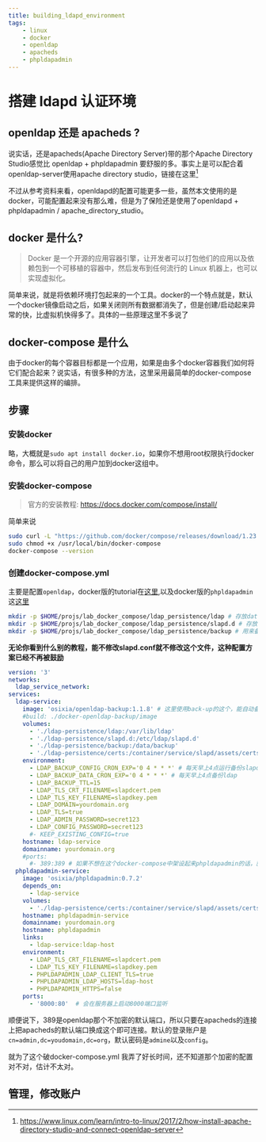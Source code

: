 ```yaml
---
title: building_ldapd_environment
tags: 
    - linux 
    - docker
    - openldap
    - apacheds
    - phpldapadmin
---
```


# 搭建 ldapd 认证环境

## openldap 还是 apacheds ?

说实话，还是apacheds(Apache Directory Server)带的那个Apache Directory Studio感觉比 openldap + phpldapadmin 要舒服的多。事实上是可以配合着openldap-server使用apache directory studio，链接在这里[^using_apached_directory_studio_with_openldapd]

不过从参考资料来看，openldapd的配置可能更多一些，虽然本文使用的是docker，可能配置起来没有那么难，但是为了保险还是使用了openldapd + phpldapadmin / apache_directory_studio。

## docker 是什么?

> Docker 是一个开源的应用容器引擎，让开发者可以打包他们的应用以及依赖包到一个可移植的容器中，然后发布到任何流行的 Linux 机器上，也可以实现虚拟化。

简单来说，就是将依赖环境打包起来的一个工具。docker的一个特点就是，默认一个docker镜像启动之后，如果关闭则所有数据都消失了，但是创建/启动起来异常的快，比虚拟机快得多了。具体的一些原理这里不多说了

## docker-compose 是什么

由于docker的每个容器目标都是一个应用，如果是由多个docker容器我们如何将它们配合起来？说实话，有很多种的方法，这里采用最简单的docker-compose工具来提供这样的编排。

## 步骤

### 安装docker

略，大概就是`sudo apt install docker.io`，如果你不想用root权限执行docker命令，那么可以将自己的用户加到docker这组中。

### 安装docker-compose

> 官方的安装教程: https://docs.docker.com/compose/install/

简单来说

```bash
sudo curl -L "https://github.com/docker/compose/releases/download/1.23.1/docker-compose-$(uname -s)-$(uname -m)" -o /usr/local/bin/docker-compose  
sudo chmod +x /usr/local/bin/docker-compose  
docker-compose --version
```

### 创建docker-compose.yml

主要是配置`openldap`，docker版的tutorial在[这里](https://github.com/osixia/docker-openldap#quick-start),以及docker版的`phpldapadmin`这[这里](https://github.com/osixia/docker-phpLDAPadmin)

```bash
mkdir -p $HOME/projs/lab_docker_compose/ldap_persistence/ldap # 存放database
mkdir -p $HOME/projs/lab_docker_compose/ldap_persistence/slapd.d # 存放config文件
mkdir -p $HOME/projs/lab_docker_compose/ldap_persistence/backup # 用来备份
```

**无论你看到什么别的教程，能不修改slapd.conf就不修改这个文件，这种配置方案已经不再被鼓励**

```yml
version: '3'
networks:
  ldap_service_network:
services:
  ldap-service:
    image: 'osixia/openldap-backup:1.1.8' # 这里使用back-up的这个，能自动备份
    #build: ./docker-openldap-backup/image
    volumes:
      - './ldap-persistence/ldap:/var/lib/ldap'
      - './ldap-persistence/slapd.d:/etc/ldap/slapd.d'
      - './ldap-persistence/backup:/data/backup'
      - './ldap-persistence/certs:/container/service/slapd/assets/certs'
    environment:
      - LDAP_BACKUP_CONFIG_CRON_EXP='0 4 * * *' # 每天早上4点运行备份slapd.d
      - LDAP_BACKUP_DATA_CRON_EXP='0 4 * * *' # 每天早上4点备份ldap
      - LDAP_BACKUP_TTL=15
      - LDAP_TLS_CRT_FILENAME=slapdcert.pem
      - LDAP_TLS_KEY_FILENAME=slapdkey.pem
      - LDAP_DOMAIN=yourdomain.org
      - LDAP_TLS=true
      - LDAP_ADMIN_PASSWORD=secret123
      - LDAP_CONFIG_PASSWORD=secret123
      #- KEEP_EXISTING_CONFIG=true
    hostname: ldap-service
    domainname: yourdomain.org
    #ports:
      #- 389:389 # 如果不想在这个docker-compose中架设起来phpldapadmin的话，就把这段解开，把下面给注释掉，然后使用apacheds来管理
  phpldapadmin-service:
    image: 'osixia/phpldapadmin:0.7.2'
    depends_on:
      - ldap-service
    volumes:
      - './ldap-persistence/certs:/container/service/slapd/assets/certs'
    hostname: phpldapadmin-service
    domainname: yourdomain.org
    hostname: phpldapadmin
    links:
      - ldap-service:ldap-host
    environment:
      - LDAP_TLS_CRT_FILENAME=slapdcert.pem
      - LDAP_TLS_KEY_FILENAME=slapdkey.pem
      - PHPLDAPADMIN_LDAP_CLIENT_TLS=true
      - PHPLDAPADMIN_LDAP_HOSTS=ldap-host
      - PHPLDAPADMIN_HTTPS=false
    ports:
      - '8000:80'  # 会在服务器上启动8000端口监听
```

顺便说下，389是openldap那个不加密的默认端口，所以只要在apacheds的连接上把apacheds的默认端口换成这个即可连接。默认的登录账户是 `cn=admin,dc=youdomain,dc=org`，默认密码是`admine`以及`config`。

就为了这个破docker-compose.yml 我弄了好长时间，还不知道那个加密的配置对不对，估计不太对。

## 管理，修改账户

[^using_apached_directory_studio_with_openldapd]: https://www.linux.com/learn/intro-to-linux/2017/2/how-install-apache-directory-studio-and-connect-openldap-server 
